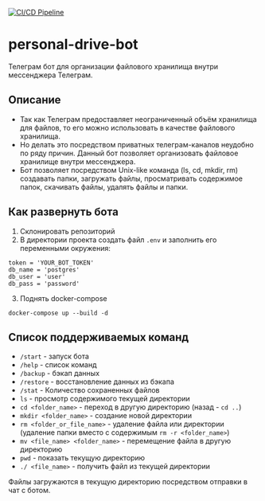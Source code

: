 [![CI/CD Pipeline](https://github.com/alechh/personal-drive-bot/actions/workflows/tests.yml/badge.svg?branch=ci%2Fcd)](https://github.com/alechh/personal-drive-bot/actions/workflows/tests.yml)

# personal-drive-bot
Телеграм бот для организации файлового хранилища внутри мессенджера Телеграм.

## Описание
-   Так как Телеграм предоставляет неограниченный объём хранилища для файлов, то его можно использовать в качестве файлового хранилища. 
-   Но делать это посредством приватных телеграм-каналов неудобно по ряду причин. Данный бот позволяет организовать файловое хранилище внутри мессенджера. 
-   Бот позволяет посредством Unix-like команда (ls, cd, mkdir, rm) создавать папки, загружать файлы, просматривать содержимое папок, скачивать файлы, удалять файлы и папки.

## Как развернуть бота
1.  Склонировать репозиторий
2.  В директории проекта создать файл `.env` и заполнить его переменными окружения:
```
token = 'YOUR_BOT_TOKEN'
db_name = 'postgres'
db_user = 'user'
db_pass = 'password'
```
3.  Поднять docker-compose
```
docker-compose up --build -d
```

## Список поддерживаемых команд
-   `/start` - запуск бота
-   `/help` - список команд
-   `/backup` - бэкап данных
-   `/restore` - восстановление данных из бэкапа
-   `/stat` - Количество сохраненных файлов
-   `ls` - просмотр содержимого текущей директории
-   `cd <folder_name>` - переход в другую директорию (назад - `cd ..`)
-   `mkdir <folder_name>` - создание новой директории
-   `rm <folder_or_file_name>` - удаление файла или директории (удаление папки вместо с содержимым `rm -r <folder_name>`)
-   `mv <file_name> <folder_name>` - перемещение файла в другую директорию
-   `pwd` - показать текущую директорию
-   `./ <file_name>` - получить файл из текущей директории

Файлы загружаются в текущую директорию посредством отправки в чат с ботом.
